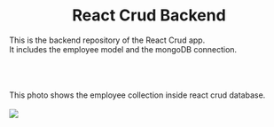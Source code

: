 <h1 align="center">React Crud Backend</h1>
<p>
This is the backend repository of the React Crud app.</br>
It includes the employee model and the mongoDB connection.</br>
</p>
</br>
</br>
</br>
<span>This photo shows the employee collection inside react crud database.</span>
</br>
</br>
<img src="https://github.com/mr-trespeces/react-crud/blob/master/public/database.png">

